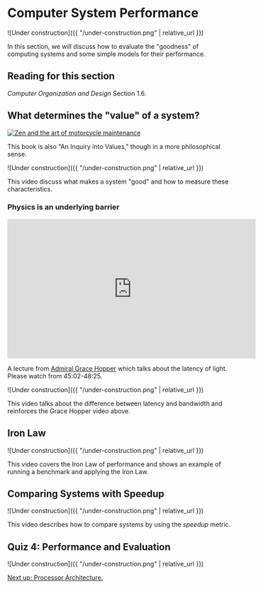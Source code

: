 # Computer System Performance

![Under construction]({{ "/under-construction.png" | relative_url }})

In this section, we will discuss how to evaluate the "goodness" of computing systems and some simple models for their performance.

## Reading for this section

*Computer Organization and Design* Section 1.6.

## What determines the "value" of a system?

[![Zen and the art of motorcycle maintenance](https://upload.wikimedia.org/wikipedia/en/8/85/Zen_motorcycle.jpg)](https://en.wikipedia.org/wiki/Zen_and_the_Art_of_Motorcycle_Maintenance)

This book is also "An Inquiry into Values," though in a more philosophical sense.

![Under construction]({{ "/under-construction.png" | relative_url }})

This video discuss what makes a system "good" and how to measure these characteristics.

### Physics is an underlying barrier

<iframe width="560" height="315" src="https://www.youtube.com/embed/ZR0ujwlvbkQ?start=2702&end=2905" frameborder="0" allow="accelerometer; autoplay; encrypted-media; gyroscope; picture-in-picture" allowfullscreen></iframe>

A lecture from [Admiral Grace Hopper](https://en.wikipedia.org/wiki/Grace_Hopper) which talks about the latency of light.
Please watch from 45:02-48:25.

![Under construction]({{ "/under-construction.png" | relative_url }})

This video talks about the difference between latency and bandwidth and reinforces the Grace Hopper video above.

## Iron Law

![Under construction]({{ "/under-construction.png" | relative_url }})

This video covers the Iron Law of performance and shows an example of running a benchmark and applying the Iron Law.

## Comparing Systems with Speedup

![Under construction]({{ "/under-construction.png" | relative_url }})

This video describes how to compare systems by using the *speedup* metric.

## Quiz 4: Performance and Evaluation

![Under construction]({{ "/under-construction.png" | relative_url }})

[Next up: Processor Architecture.](../processor/index.md)